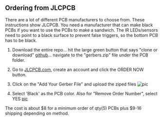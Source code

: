 ## Ordering from JLCPCB

There are a lot of different PCB manufacturers to choose from. These instructions show JLCPCB. You need a manufacturer that can make black PCBs if you want to use the PCBs to make a sandwich. The IR LEDs/sensors need to point to a black surface to prevent false triggers, so the bottom PCB has to be black.

1. Download the entire repo... hit the large green button that says "clone or download" [github](https://github.com/hydronics2/2019-easy-bee-counter)... navigate to the "gerbers.zip" file under the PCB folder.
2. Go to [JLCPCB.com](https://jlcpcb.com/quote#/), create an account and click the ORDER NOW button.
3. Click on the "Add Your Gerber File" and upload the ziped files
![pic](https://github.com/hydronics2/2019-easy-bee-counter/blob/master/pics/JLCPCB_order2.PNG)


4. Select 'Black' as the PCB color.  Also for "Remove Order Number", select YES
[pic](https://github.com/hydronics2/2019-easy-bee-counter/blob/master/pics/JLCPCB_order.PNG)

The cost is about $8 for a minimum order of qty(5) PCBs plus $9-16 shipping depending on method.
